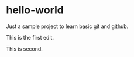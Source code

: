 # hello-world
Just a sample project to learn basic git and github.

This is the first edit.

This is second.